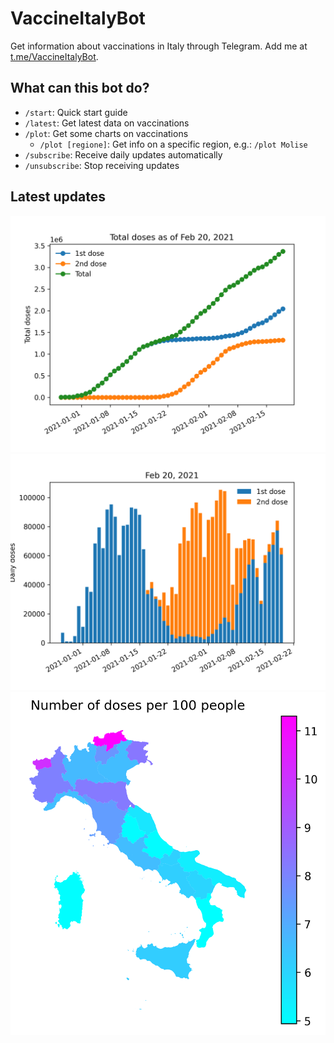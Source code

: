 # VaccineItalyBot

Get information about vaccinations in Italy through Telegram. Add me at [t.me/VaccineItalyBot](https://t.me/VaccineItalyBot).

## What can this bot do?

* `/start`: Quick start guide
* `/latest`: Get latest data on vaccinations
* `/plot`: Get some charts on vaccinations
    - `/plot [regione]`: Get info on a specific region, e.g.: `/plot Molise`
* `/subscribe`: Receive daily updates automatically
* `/unsubscribe`: Stop receiving updates 

## Latest updates

![Total doses administered.](charts/2021-02-20-total.png)
![Daily doses.](charts/2021-02-20-daily.png)
![Doses per 100 people per region](charts/2021-02-20-map.png)



